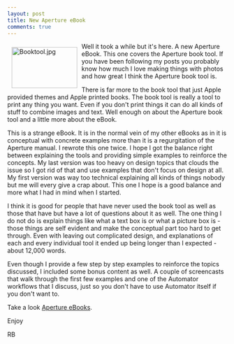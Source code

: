 ```yaml
---
layout: post
title: New Aperture eBook
comments: true
---
```

<a rel="lightbox" href="/wp-content/uploads/2010/02/Booktool.jpg"><img title="Booktool.jpg" src="/wp-content/uploads/2010/02/.thumbs/.Booktool.jpg" border="0" alt="Booktool.jpg" hspace="10" vspace="10" width="150" height="94" align="left" /></a>Well it took a while but it's here. A new Aperture eBook. This one covers the Aperture book tool. If you have been following my posts you probably know how much I love making things with photos and how great I think the Aperture book tool is.

There is far more to the book tool that just Apple provided themes and Apple printed books. The book tool is really a tool to print any thing you want. Even if you don't print things it can do all kinds of stuff to combine images and text. Well enough on about the Aperture book tool and a little more about the eBook.

This is a strange eBook. It is in the normal vein of my other eBooks as in it is conceptual with concrete examples more than it is a regurgitation of the Aperture manual. I rewrote this one twice. I hope I got the balance right between explaining the tools and providing simple examples to reinforce the concepts. My last version was too heavy on design topics that clouds the issue so I got rid of that and use examples that don't focus on design at all. My first version was way too technical explaining all kinds of things nobody but me will every give a crap about. This one I hope is a good balance and more what I had in mind when I started.

I think it is good for people that have never used the book tool as well as those that have but have a lot of questions about it as well. The one thing I do not do is explain things like what a text box is or what a picture box is - those things are self evident and make the conceptual part too hard to get through. Even with leaving out complicated design, and explanations of each and every individual tool it ended up being longer than I expected - about 12,000 words.

Even though I provide a few step by step examples to reinforce the topics discussed, I included some bonus content as well. A couple of screencasts that walk through the first few examples and one of the Automator workflows that I discuss, just so you don't have to use Automator itself if you don't want to.

Take a look <a href="http://photo.rwboyer.com/aperture-ebooks/">Aperture eBooks</a>.

Enjoy

RB
